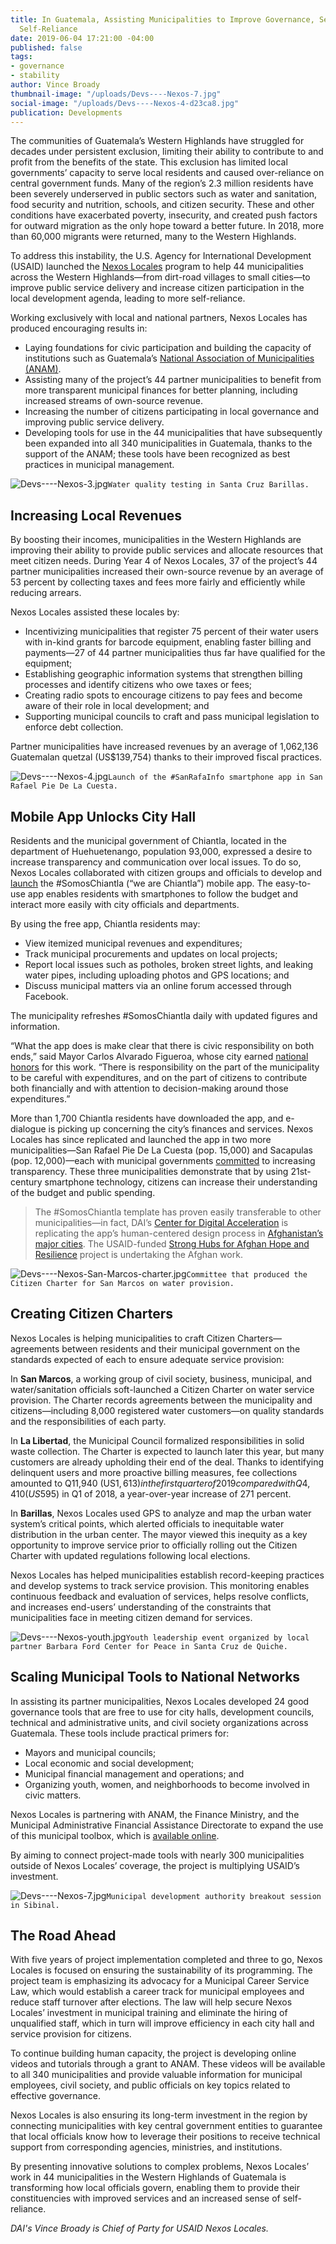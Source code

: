 ```yaml
---
title: In Guatemala, Assisting Municipalities to Improve Governance, Services, and
  Self-Reliance
date: 2019-06-04 17:21:00 -04:00
published: false
tags:
- governance
- stability
author: Vince Broady
thumbnail-image: "/uploads/Devs----Nexos-7.jpg"
social-image: "/uploads/Devs----Nexos-4-d23ca8.jpg"
publication: Developments
---
```


The communities of Guatemala’s Western Highlands have struggled for decades under persistent exclusion, limiting their ability to contribute to and profit from the benefits of the state. This exclusion has limited local governments’ capacity to serve local residents and caused over-reliance on central government funds. Many of the region’s 2.3 million residents have been severely underserved in public sectors such as water and sanitation, food security and nutrition, schools, and citizen security. These and other conditions have exacerbated poverty, insecurity, and created push factors for outward migration as the only hope toward a better future. In 2018, more than 60,000 migrants were returned, many to the Western Highlands.




To address this instability, the U.S. Agency for International Development (USAID) launched the [Nexos Locales](https://www.dai.com/our-work/projects/guatemala-nexos-locales) program to help 44 municipalities across the Western Highlands—from dirt-road villages to small cities—to improve public service delivery and increase citizen participation in the local development agenda, leading to more self-reliance.

Working exclusively with local and national partners, Nexos Locales has produced encouraging results in:

* Laying foundations for civic participation and building the capacity of institutions such as Guatemala’s [National Association of Municipalities (ANAM)](http://anam.org.gt/site/).
* Assisting many of the project’s 44 partner municipalities to benefit from more transparent municipal finances for better planning, including increased streams of own-source revenue.
* Increasing the number of citizens participating in local governance and improving public service delivery. 
* Developing tools for use in the 44 municipalities that have subsequently been expanded into all 340 municipalities in Guatemala, thanks to the support of the ANAM; these tools have been recognized as best practices in municipal management.

![Devs----Nexos-3.jpg](/uploads/Devs----Nexos-3.jpg)`Water quality testing in Santa Cruz Barillas.`

## Increasing Local Revenues

By boosting their incomes, municipalities in the Western Highlands are improving their ability to provide public services and allocate resources that meet citizen needs. During Year 4 of Nexos Locales, 37 of the project’s 44 partner municipalities increased their own-source revenue by an average of 53 percent by collecting taxes and fees more fairly and efficiently while reducing arrears.

Nexos Locales assisted these locales by:

* Incentivizing municipalities that register 75 percent of their water users with in-kind grants for barcode equipment, enabling faster billing and payments—27 of 44 partner municipalities thus far have qualified for the equipment;
* Establishing geographic information systems that strengthen billing processes and identify citizens who owe taxes or fees;
* Creating radio spots to encourage citizens to pay fees and become aware of their role in local development; and
* Supporting municipal councils to craft and pass municipal legislation to enforce debt collection.

Partner municipalities have increased revenues by an average of 1,062,136 Guatemalan quetzal (US$139,754) thanks to their improved fiscal practices.

![Devs----Nexos-4.jpg](/uploads/Devs----Nexos-4.jpg)`Launch of the #SanRafaInfo smartphone app in San Rafael Pie De La Cuesta.`

## Mobile App Unlocks City Hall

Residents and the municipal government of Chiantla, located in the department of Huehuetenango, population 93,000, expressed a desire to increase transparency and communication over local issues. To do so, Nexos Locales collaborated with citizen groups and officials to develop and [launch](https://dai-global-digital.com/governance-app-guatemala.html) the #SomosChiantla (“we are Chiantla”) mobile app. The easy-to-use app enables residents with smartphones to follow the budget and interact more easily with city officials and departments.

By using the free app, Chiantla residents may:

* View itemized municipal revenues and expenditures;
* Track municipal procurements and updates on local projects;
* Report local issues such as potholes, broken street lights, and leaking water pipes, including uploading photos and GPS locations; and
* Discuss municipal matters via an online forum accessed through Facebook.
   
The municipality refreshes #SomosChiantla daily with updated figures and information. 

“What the app does is make clear that there is civic responsibility on both ends,” said Mayor Carlos Alvarado Figueroa, whose city earned [national honors](https://www.dai.com/news/usaid-nexos-locales-partner-municipality-wins-technology-award) for this work. “There is responsibility on the part of the municipality to be careful with expenditures, and on the part of citizens to contribute both financially and with attention to decision-making around those expenditures.” 

More than 1,700 Chiantla residents have downloaded the app, and e-dialogue is picking up concerning the city’s finances and services. Nexos Locales has since replicated and launched the app in two more municipalities—San Rafael Pie De La Cuesta (pop. 15,000) and Sacapulas (pop. 12,000)—each with municipal governments [committed](https://dai-global-digital.com/forking-with-design-thinking-in-guatemala.html) to increasing transparency. These three municipalities demonstrate that by using 21st-century smartphone technology, citizens can increase their understanding of the budget and public spending. 

>The #SomosChiantla template has proven easily transferable to other municipalities—in fact, DAI’s [Center for Digital Acceleration](https://www.dai.com/our-work/solutions/digital-acceleration) is replicating the app’s human-centered design process in [Afghanistan’s major cities](https://dai-global-digital.com/citizen-centered-design-and-frontier-insights-in-kabul-municipality.html). The USAID-funded [Strong Hubs for Afghan Hope and Resilience](https://www.dai.com/our-work/projects/afghanistan-strong-hubs-afghan-hope-and-resilience-shahar) project is undertaking the Afghan work.

![Devs----Nexos-San-Marcos-charter.jpg](/uploads/Devs----Nexos-San-Marcos-charter.jpg)`Committee that produced the Citizen Charter for San Marcos on water provision.` 

## Creating Citizen Charters 

Nexos Locales is helping municipalities to craft Citizen Charters—agreements between residents and their municipal government on the standards expected of each to ensure adequate service provision:

In **San Marcos**, a working group of civil society, business, municipal, and water/sanitation officials soft-launched a Citizen Charter on water service provision. The Charter records agreements between the municipality and citizens—including 8,000 registered water customers—on quality standards and the responsibilities of each party.

In **La Libertad**, the Municipal Council formalized responsibilities in solid waste collection. The Charter is expected to launch later this year, but many customers are already upholding their end of the deal. Thanks to identifying delinquent users and more proactive billing measures, fee collections amounted to Q11,940 (US$1,613) in the first quarter of 2019 compared with Q4,410 (US$595) in Q1 of 2018, a year-over-year increase of 271 percent.

In **Barillas**, Nexos Locales used GPS to analyze and map the urban water system’s critical points, which alerted officials to inequitable water distribution in the urban center. The mayor viewed this inequity as a key opportunity to improve service prior to officially rolling out the Citizen Charter with updated regulations following local elections. 

Nexos Locales has helped municipalities establish record-keeping practices and develop systems to track service provision. This monitoring enables continuous feedback and evaluation of services, helps resolve conflicts, and increases end-users’ understanding of the constraints that municipalities face in meeting citizen demand for services.

![Devs----Nexos-youth.jpg](/uploads/Devs----Nexos-youth.jpg)`Youth leadership event organized by local partner Barbara Ford Center for Peace in Santa Cruz de Quiche.`  
 
## Scaling Municipal Tools to National Networks

In assisting its partner municipalities, Nexos Locales developed 24 good governance tools that are free to use for city halls, development councils, technical and administrative units, and civil society organizations across Guatemala. These tools include practical primers for:

* Mayors and municipal councils;
* Local economic and social development;
* Municipal financial management and operations; and
* Organizing youth, women, and neighborhoods to become involved in civic matters.

Nexos Locales is partnering with ANAM, the Finance Ministry, and the Municipal Administrative Financial Assistance Directorate to expand the use of this municipal toolbox, which is [available online](http://anam.org.gt/cajadeherramientas/).

By aiming to connect project-made tools with nearly 300 municipalities outside of Nexos Locales’ coverage, the project is multiplying USAID’s investment.

![Devs----Nexos-7.jpg](/uploads/Devs----Nexos-7.jpg)`Municipal development authority breakout session in Sibinal.`

## The Road Ahead

With five years of project implementation completed and three to go, Nexos Locales is focused on ensuring the sustainability of its programming. The project team is emphasizing its advocacy for a Municipal Career Service Law, which would establish a career track for municipal employees and reduce staff turnover after elections.  The law will help secure Nexos Locales’ investment in municipal training and eliminate the hiring of unqualified staff, which in turn will improve efficiency in each city hall and service provision for citizens.  

To continue building human capacity, the project is developing online videos and tutorials through a grant to ANAM. These videos will be available to all 340 municipalities and provide valuable information for municipal employees, civil society, and public officials on key topics related to effective governance.  

Nexos Locales is also ensuring its long-term investment in the region by connecting municipalities with key central government entities to guarantee that local officials know how to leverage their positions to receive technical support from corresponding agencies, ministries, and institutions.

By presenting innovative solutions to complex problems, Nexos Locales’ work in 44 municipalities in the Western Highlands of Guatemala is transforming how local officials govern, enabling them to provide their constituencies with improved services and an increased sense of self-reliance.

*DAI's Vince Broady is Chief of Party for USAID Nexos Locales.* 